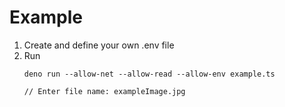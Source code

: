 # Example
1. Create and define your own .env file
1. Run
    ```
    deno run --allow-net --allow-read --allow-env example.ts

    // Enter file name: exampleImage.jpg
    ```